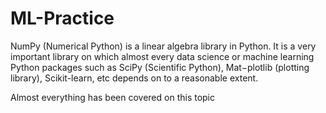 # ML-Practice

NumPy (Numerical Python) is a linear algebra library in Python. 
It is a very important library on which almost every data science or machine learning Python packages such as SciPy (Scientific Python), Mat−plotlib (plotting library), Scikit-learn, etc depends on to a reasonable extent.

Almost everything has been covered on this topic
